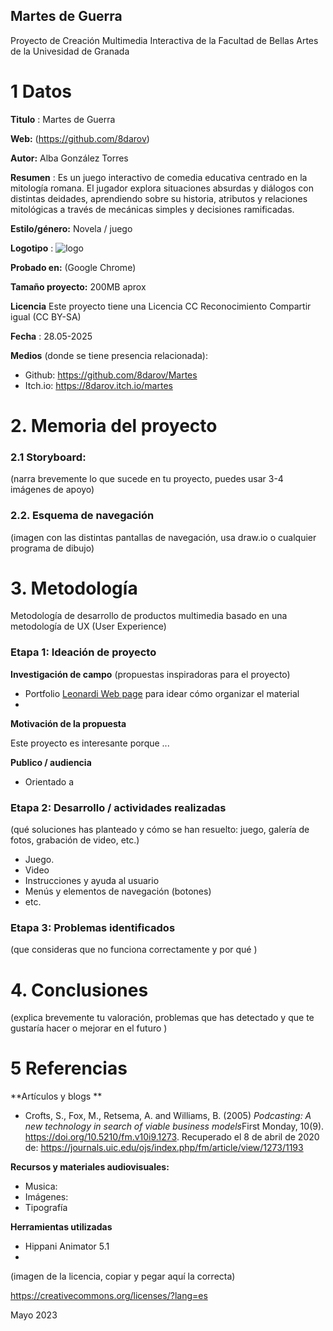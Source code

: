 ## Martes de Guerra 

Proyecto de Creación Multimedia Interactiva de la  Facultad de Bellas Artes de la Univesidad de Granada



# 1 Datos 



**Titulo** : Martes de Guerra

**Web:**   (https://github.com/8darov)

**Autor:**  Alba González Torres

**Resumen** : Es un juego interactivo de comedia educativa centrado en la mitología romana. El jugador explora situaciones absurdas y diálogos con distintas deidades, aprendiendo sobre su historia, atributos y relaciones mitológicas a través de mecánicas simples y decisiones ramificadas.

**Estilo/género:**  Novela / juego 

**Logotipo** : 
![logo](https://github.com/user-attachments/assets/625db65c-cfe7-4b07-9654-725284bda6a1)

**Probado en:**   (Google Chrome)

**Tamaño proyecto:** 200MB aprox

**Licencia** Este proyecto tiene una Licencia CC Reconocimiento Compartir igual (CC BY-SA)

**Fecha** : 28.05-2025

**Medios** (donde se tiene presencia relacionada):

- Github: https://github.com/8darov/Martes
- Itch.io: https://8darov.itch.io/martes

# 2. Memoria del proyecto 

### 2.1 Storyboard: 



(narra brevemente lo que sucede en tu proyecto, puedes usar 3-4 imágenes de apoyo)



### 2.2. Esquema de navegación 



(imagen con las distintas pantallas de navegación, usa draw.io o cualquier programa de dibujo)







# 3. Metodología

Metodología de desarrollo de productos multimedia basado en una metodología de UX (User Experience)



### Etapa 1: Ideación de proyecto

**Investigación de campo** (propuestas inspiradoras para el proyecto)

- Portfolio [Leonardi Web page](http://www.rleonardi.com/interactive-resume/) para idear cómo organizar el material
- 



**Motivación de la propuesta** 

Este  proyecto es interesante porque ... 



**Publico / audiencia**

- Orientado a 





### Etapa 2: Desarrollo / actividades realizadas

(qué soluciones has planteado y cómo se han resuelto: juego, galería de fotos, grabación de video, etc.)

- Juego. 
- Video 
- Instrucciones y ayuda al usuario 
- Menús y elementos de navegación (botones)
- etc.



### Etapa 3: Problemas identificados

(que consideras que no  funciona correctamente y por qué )



# 4. Conclusiones 

(explica brevemente tu valoración, problemas que has detectado y que te gustaría hacer o mejorar en el futuro )







# 5 Referencias 

**Artículos y blogs ** 

- Crofts, S., Fox, M., Retsema, A. and Williams, B. (2005) *Podcasting: A new technology in search of viable business models*First Monday, 10(9). https://doi.org/10.5210/fm.v10i9.1273. Recuperado el 8 de abril de 2020 de: https://journals.uic.edu/ojs/index.php/fm/article/view/1273/1193

**Recursos y materiales audiovisuales:**

* Musica:  
* Imágenes:  
* Tipografía

**Herramientas utilizadas**

- Hippani Animator 5.1
- 



(imagen de la licencia, copiar y pegar aquí la correcta)

https://creativecommons.org/licenses/?lang=es

Mayo 2023
